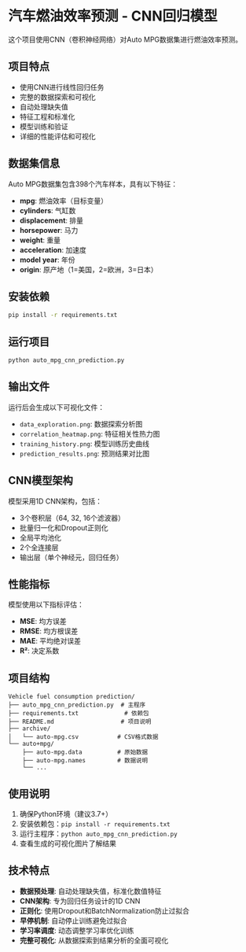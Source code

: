 # 汽车燃油效率预测 - CNN回归模型

这个项目使用CNN（卷积神经网络）对Auto MPG数据集进行燃油效率预测。

## 项目特点

- 使用CNN进行线性回归任务
- 完整的数据探索和可视化
- 自动处理缺失值
- 特征工程和标准化
- 模型训练和验证
- 详细的性能评估和可视化

## 数据集信息

Auto MPG数据集包含398个汽车样本，具有以下特征：
- **mpg**: 燃油效率（目标变量）
- **cylinders**: 气缸数
- **displacement**: 排量
- **horsepower**: 马力
- **weight**: 重量
- **acceleration**: 加速度
- **model year**: 年份
- **origin**: 原产地（1=美国，2=欧洲，3=日本）

## 安装依赖

```bash
pip install -r requirements.txt
```

## 运行项目

```bash
python auto_mpg_cnn_prediction.py
```

## 输出文件

运行后会生成以下可视化文件：
- `data_exploration.png`: 数据探索分析图
- `correlation_heatmap.png`: 特征相关性热力图
- `training_history.png`: 模型训练历史曲线
- `prediction_results.png`: 预测结果对比图

## CNN模型架构

模型采用1D CNN架构，包括：
- 3个卷积层（64, 32, 16个滤波器）
- 批量归一化和Dropout正则化
- 全局平均池化
- 2个全连接层
- 输出层（单个神经元，回归任务）

## 性能指标

模型使用以下指标评估：
- **MSE**: 均方误差
- **RMSE**: 均方根误差
- **MAE**: 平均绝对误差
- **R²**: 决定系数

## 项目结构

```
Vehicle fuel consumption prediction/
├── auto_mpg_cnn_prediction.py  # 主程序
├── requirements.txt             # 依赖包
├── README.md                   # 项目说明
├── archive/
│   └── auto-mpg.csv           # CSV格式数据
└── auto+mpg/
    ├── auto-mpg.data          # 原始数据
    ├── auto-mpg.names         # 数据说明
    └── ...
```

## 使用说明

1. 确保Python环境（建议3.7+）
2. 安装依赖包：`pip install -r requirements.txt`
3. 运行主程序：`python auto_mpg_cnn_prediction.py`
4. 查看生成的可视化图片了解结果

## 技术特点

- **数据预处理**: 自动处理缺失值，标准化数值特征
- **CNN架构**: 专为回归任务设计的1D CNN
- **正则化**: 使用Dropout和BatchNormalization防止过拟合
- **早停机制**: 自动停止训练避免过拟合
- **学习率调度**: 动态调整学习率优化训练
- **完整可视化**: 从数据探索到结果分析的全面可视化
